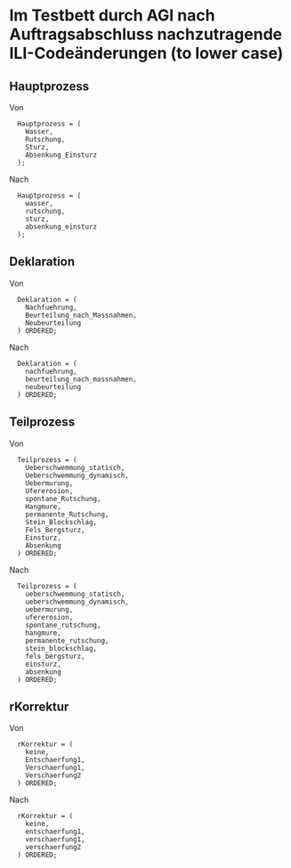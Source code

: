# Im Testbett durch AGI nach Auftragsabschluss nachzutragende ILI-Codeänderungen (to lower case)

## Hauptprozess

Von

      Hauptprozess = (
        Wasser,
        Rutschung,
        Sturz,
        Absenkung_Einsturz
      );

Nach

      Hauptprozess = (
        wasser,
        rutschung,
        sturz,
        absenkung_einsturz
      );

## Deklaration

Von

      Deklaration = (
        Nachfuehrung,
        Beurteilung_nach_Massnahmen,
        Neubeurteilung
      ) ORDERED;

Nach

      Deklaration = (
        nachfuehrung,
        beurteilung_nach_massnahmen,
        neubeurteilung
      ) ORDERED;

## Teilprozess

Von

      Teilprozess = (
        Ueberschwemmung_statisch,
        Ueberschwemmung_dynamisch,
        Uebermurung,
        Ufererosion,
        spontane_Rutschung,
        Hangmure,
        permanente_Rutschung,
        Stein_Blockschlag,
        Fels_Bergsturz,     
        Einsturz,
        Absenkung        
      ) ORDERED;

Nach

      Teilprozess = (
        ueberschwemmung_statisch,
        ueberschwemmung_dynamisch,
        uebermurung,
        ufererosion,
        spontane_rutschung,
        hangmure,
        permanente_rutschung,
        stein_blockschlag,
        fels_bergsturz,     
        einsturz,
        absenkung        
      ) ORDERED;

## rKorrektur

Von

      rKorrektur = (
        keine,
        Entschaerfung1,
        Verschaerfung1,
        Verschaerfung2
      ) ORDERED;

Nach

      rKorrektur = (
        keine,
        entschaerfung1,
        verschaerfung1,
        verschaerfung2
      ) ORDERED;